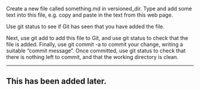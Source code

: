 Create a new file called something.md in versioned_dir. Type and add some text into this file, e.g. copy and paste in the text from this web page.

Use git status to see if Git has seen that you have added the file.

Next, use git add to add this file to Git, and use git status to check that the file is added. Finally, use git commit -a to commit your change, writing a suitable “commit message”. Once committed, use git status to check that there is nothing left to commit, and that the working directory is clean.



--------------------------
This has been added later.
---------------------------
